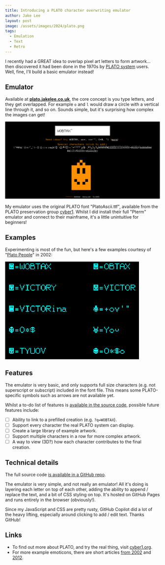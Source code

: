 ```yaml
---
title: Introducing a PLATO character overwriting emulator
author: Jake Lee
layout: post
image: /assets/images/2024/plato.png
tags:
  - Emulation
  - Text
  - Retro
---
```


I recently had a GREAT idea to overlap pixel art letters to form artwork... then discovered it had been done in the 1970s by [PLATO system](<https://en.wikipedia.org/wiki/PLATO_(computer_system)>) users. Well, fine, I'll build a basic emulator instead!

## Emulator

Available at **[plato.jakelee.co.uk](https://plato.jakelee.co.uk/)**, the core concept is you type letters, and they get overlapped. For example `o` and `l` would draw a circle with a vertical line through it, and so on. Sounds simple, but it's surprising how complex the images can get!

[![](/assets/images/2024/plato.png)](https://plato.jakelee.co.uk)

My emulator uses the original PLATO font "PlatoAscii.ttf", available from the PLATO preservation group [cyber1](https://www.cyber1.org/keyboard.asp). Whilst I did install their full "Pterm" emulator and connect to their mainframe, it's a little unintuitive for beginners!

## Examples

Experimenting is most of the fun, but here's a few examples courtesy of "[Plato People](http://www.platopeople.com/emoticons.html)" in 2002:

[![](/assets/images/2024/plato-examples.gif)](/assets/images/2024/plato-examples.gif)

## Features

The emulator is very basic, and only supports full size characters (e.g. not superscript or subscript) included in the font file. This means some PLATO-specific symbols such as arrows are not available yet.

Whilst a to-do list of features is [available in the source code](https://github.com/jakesteam/plATO-overwrite-emulator/?tab=readme-ov-file#capabilities), possible future features include:

- [ ] Ability to link to a prefilled creation (e.g. `?q=WOBTAX`).
- [ ] Support every character the real PLATO system can display.
- [ ] Create a large library of example artwork.
- [ ] Support multiple characters in a row for more complex artwork.
- [ ] A way to view (3D?) how each character contributes to the final creation.

## Technical details

The full source code [is available in a GitHub repo](https://github.com/jakesteam/PLATO-overwrite-emulator/).

The emulator is very simple, and not really an emulator! All it's doing is layering each letter on top of each other, adding the ability to append / replace the text, and a bit of CSS styling on top. It's hosted on GitHub Pages and runs entirely in the browser (obviously!).

Since my JavaScript and CSS are pretty rusty, GitHub Copilot did a lot of the heavy lifting, especially around clicking to add / edit text. Thanks GitHub!

## Links

- To find out more about PLATO, and try the real thing, visit [cyber1.org](https://cyber1.org/).
- For more example emoticons, there are short articles [from 2002](http://www.platopeople.com/emoticons.html) and [2012](http://www.platohistory.org/blog/2012/09/plato-emoticons-revisited.html).
